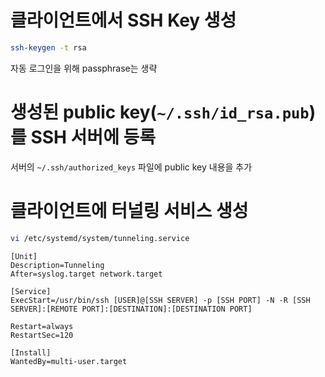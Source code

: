 # 클라이언트에서 SSH Key 생성
``` sh
ssh-keygen -t rsa
```
자동 로그인을 위해 passphrase는 생략


# 생성된 public key(`~/.ssh/id_rsa.pub`)를 SSH 서버에 등록
서버의 `~/.ssh/authorized_keys` 파일에 public key 내용을 추가


# 클라이언트에 터널링 서비스 생성
``` sh
vi /etc/systemd/system/tunneling.service
```

```
[Unit]
Description=Tunneling
After=syslog.target network.target

[Service]
ExecStart=/usr/bin/ssh [USER]@[SSH SERVER] -p [SSH PORT] -N -R [SSH SERVER]:[REMOTE PORT]:[DESTINATION]:[DESTINATION PORT]

Restart=always
RestartSec=120

[Install]
WantedBy=multi-user.target
```
